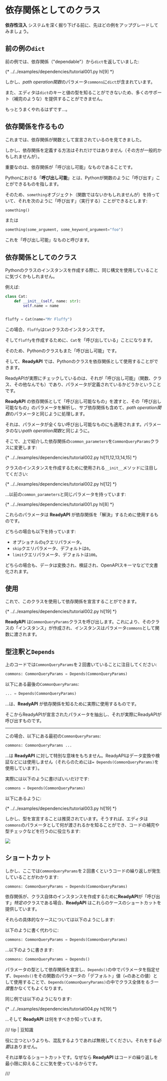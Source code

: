 # 依存関係としてのクラス

**依存性注入** システムを深く掘り下げる前に、先ほどの例をアップグレードしてみましょう。

## 前の例の`dict`

前の例では、依存関係（"dependable"）から`dict`を返していました:

{* ../../examples/dependencies/tutorial001.py hl[9] *}

しかし、*path operation関数*のパラメータ`commons`に`dict`が含まれています。

また、エディタは`dict`のキーと値の型を知ることができないため、多くのサポート（補完のような）を提供することができません。

もっとうまくやれるはずです...。

## 依存関係を作るもの

これまでは、依存関係が関数として宣言されているのを見てきました。

しかし、依存関係を定義する方法はそれだけではありません（その方が一般的かもしれませんが）。

重要なのは、依存関係が「呼び出し可能」なものであることです。

Pythonにおける「**呼び出し可能**」とは、Pythonが関数のように「呼び出す」ことができるものを指します。

そのため、`something`オブジェクト（関数ではないかもしれませんが）を持っていて、それを次のように「呼び出す」（実行する）ことができるとします:

```Python
something()
```

または

```Python
something(some_argument, some_keyword_argument="foo")
```

これを「呼び出し可能」なものと呼びます。

## 依存関係としてのクラス

Pythonのクラスのインスタンスを作成する際に、同じ構文を使用していることに気づくかもしれません。

例えば:

```Python
class Cat:
    def __init__(self, name: str):
        self.name = name


fluffy = Cat(name="Mr Fluffy")
```

この場合、`fluffy`は`Cat`クラスのインスタンスです。

そして`fluffy`を作成するために、`Cat`を「呼び出している」ことになります。

そのため、Pythonのクラスもまた「呼び出し可能」です。

そして、**ReadyAPI** では、Pythonのクラスを依存関係として使用することができます。

ReadyAPIが実際にチェックしているのは、それが「呼び出し可能」（関数、クラス、その他なんでも）であり、パラメータが定義されているかどうかということです。

**ReadyAPI** の依存関係として「呼び出し可能なもの」を渡すと、その「呼び出し可能なもの」のパラメータを解析し、サブ依存関係も含めて、*path operation関数*のパラメータと同じように処理します。

それは、パラメータが全くない呼び出し可能なものにも適用されます。パラメータのない*path operation関数*と同じように。

そこで、上で紹介した依存関係の`common_parameters`を`CommonQueryParams`クラスに変更します:

{* ../../examples/dependencies/tutorial002.py hl[11,12,13,14,15] *}

クラスのインスタンスを作成するために使用される`__init__`メソッドに注目してください:

{* ../../examples/dependencies/tutorial002.py hl[12] *}

...以前の`common_parameters`と同じパラメータを持っています:

{* ../../examples/dependencies/tutorial001.py hl[8] *}

これらのパラメータは **ReadyAPI** が依存関係を「解決」するために使用するものです。

どちらの場合も以下を持っています:

* オプショナルの`q`クエリパラメータ。
* `skip`クエリパラメータ、デフォルトは`0`。
* `limit`クエリパラメータ、デフォルトは`100`。

どちらの場合も、データは変換され、検証され、OpenAPIスキーマなどで文書化されます。

## 使用

これで、このクラスを使用して依存関係を宣言することができます。

{* ../../examples/dependencies/tutorial002.py hl[19] *}

**ReadyAPI** は`CommonQueryParams`クラスを呼び出します。これにより、そのクラスの「インスタンス」が作成され、インスタンスはパラメータ`commons`として関数に渡されます。

## 型注釈と`Depends`

上のコードでは`CommonQueryParams`を２回書いていることに注目してください:

```Python
commons: CommonQueryParams = Depends(CommonQueryParams)
```

以下にある最後の`CommonQueryParams`:

```Python
... = Depends(CommonQueryParams)
```

...は、**ReadyAPI** が依存関係を知るために実際に使用するものです。

そこからReadyAPIが宣言されたパラメータを抽出し、それが実際にReadyAPIが呼び出すものです。

---

この場合、以下にある最初の`CommonQueryParams`:

```Python
commons: CommonQueryParams ...
```

...は **ReadyAPI** に対して特別な意味をもちません。ReadyAPIはデータ変換や検証などには使用しません（それらのためには`= Depends(CommonQueryParams)`を使用しています）。

実際には以下のように書けばいいだけです:

```Python
commons = Depends(CommonQueryParams)
```

以下にあるように:

{* ../../examples/dependencies/tutorial003.py hl[19] *}

しかし、型を宣言することは推奨されています。そうすれば、エディタは`commons`のパラメータとして何が渡されるかを知ることができ、コードの補完や型チェックなどを行うのに役立ちます:

<img src="https://readyapi.github.io/img/tutorial/dependencies/image02.png">

## ショートカット

しかし、ここでは`CommonQueryParams`を２回書くというコードの繰り返しが発生していることがわかります:

```Python
commons: CommonQueryParams = Depends(CommonQueryParams)
```

依存関係が、クラス自体のインスタンスを作成するために**ReadyAPI**が「呼び出す」*特定の*クラスである場合、**ReadyAPI** はこれらのケースのショートカットを提供しています。

それらの具体的なケースについては以下のようにします:

以下のように書く代わりに:

```Python
commons: CommonQueryParams = Depends(CommonQueryParams)
```

...以下のように書きます:

```Python
commons: CommonQueryParams = Depends()
```

パラメータの型として依存関係を宣言し、`Depends()`の中でパラメータを指定せず、`Depends()`をその関数のパラメータの「デフォルト」値（`=`のあとの値）として使用することで、`Depends(CommonQueryParams)`の中でクラス全体を*もう一度*書かなくてもよくなります。

同じ例では以下のようになります:

{* ../../examples/dependencies/tutorial004.py hl[19] *}

...そして **ReadyAPI** は何をすべきか知っています。

/// tip | 豆知識

役に立つというよりも、混乱するようであれば無視してください。それをする*必要*はありません。

それは単なるショートカットです。なぜなら **ReadyAPI** はコードの繰り返しを最小限に抑えることに気を使っているからです。

///
